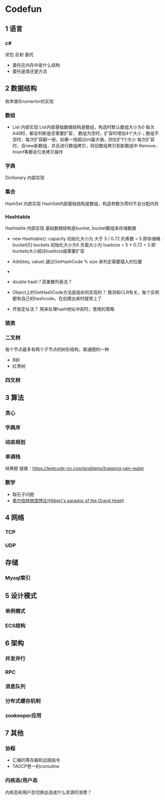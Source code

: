 # Codefun

## 1 语言

### c#

闭包
反射
委托
* 委托在内存中是什么结构
* 委托是类还是方法

## 2 数据结构

枚举类IEnumertor的实现

### 数组
* List 内部实现
List内部基础数据结构是数组，构造时默认数组大小为0
每次Add时，都会判断是否需要扩容，
数组为空时，扩容时增加4个大小；数组不空时，每次扩容翻一倍，如果一倍超过int最大值，则仅扩1个大小
每次扩容时，会new新数组，并且进行数组拷贝，将旧数组拷贝到新数组中
Remove、Insert等都会引发拷贝操作

### 字典
Dictionary 内部实现

### 集合
HashSet 内部实现
HashSet内部基础结构是数组，构造参数为零时不会分配内存

### Hashtable
Hashtable 内部实现
基础数据结构是bucket, bucket数组来存储数据
* new Hashtable():
capacity 初始化大小为 大于 3 / 0.72 的素数 = 5
即存储桶 bucket[5] buckets 初始化大小为5
负载大小为 loadsize = 5 * 0.72 = 3 即buckets大小超过loadsize就需要扩容
* Add(key, value)
通过GetHashCode % size 来判定需要插入的位置
*

* double hash？双重散列表法？
* Object上的GetHashCode方法底层如何实现的？
猜测和CLR有关，每个实例都有自己的hashcode，在创建出来时就带上了
* 开放定址法？
用来处理hash地址冲突时，使用的策略

### 链表

### 二叉树
每个节点最多有两个子节点的树形结构，联通图的一种
* B树
* 红黑树

### 四叉树

## 3 算法
### 贪心
### 字典序
### 动态规划
### 单调栈
经典题
链接：https://leetcode-cn.com/problems/trapping-rain-water

### 数学
* 取石子问题
* [希尔伯特旅馆悖论(Hilbert's paradox of the Grand Hotel)](https://zhuanlan.zhihu.com/p/27078717)

## 4 网络

### TCP
### UDP

## 存储
### Mysql索引

## 5 设计模式

### 单例模式

### ECS结构

## 6 架构

### 并发并行
### RPC
### 消息队列
### 分布式缓存机制
### zookeeper应用

## 7 其他
### 协程
* 汇编的寄存器和远跳指令
* TAOCP卷一的coroutine
### 内核态/用户态
内核态和用户态切换会造成什么资源的浪费？
